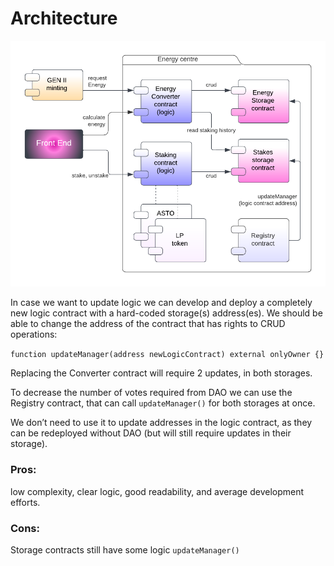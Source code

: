 # Architecture

![GEN II Brains Minting event](assets/architecture.png)

In case we want to update logic we can develop and deploy a completely new logic contract with a hard-coded storage(s) address(es). We should be able to change the address of the contract that has rights to CRUD operations:

`function updateManager(address newLogicContract) external onlyOwner {}`

Replacing the Converter contract will require 2 updates, in both storages.

To decrease the number of votes required from DAO we can use the Registry contract, that can call `updateManager()` for both storages at once.

We don’t need to use it to update addresses in the logic contract, as they can be redeployed without DAO (but will still require updates in their storage).

### Pros:

low complexity, clear logic, good readability, and average development efforts.

### Cons:

Storage contracts still have some logic `updateManager()`
